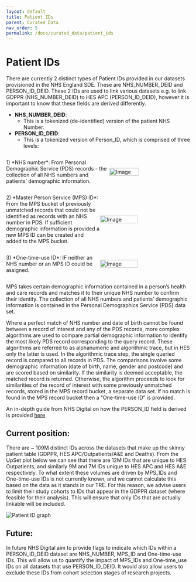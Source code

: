 ```yaml
---
layout: default
title: Patient IDs
parent: Curated Data
nav_order: 5
permalink: /docs/curated_data/patient_ids
---
```


# Patient IDs

There are currently 2 distinct types of Patient IDs provided in our datasets provisioned in the NHS England SDE. These are NHS_NUMBER_DEID and PERSON_ID_DEID. These 2 IDs are used to link various datasets e.g. to link GDPPR (NHS_NUMBER_DEID) to HES APC (PERSON_ID_DEID), however it is important to know that these fields are derived differently.

- **NHS_NUMBER_DEID**:
  - This is a tokenized (de-identified) version of the patient NHS Number. 
- **PERSON_ID_DEID**:
  - This is a tokenized version of Person_ID, which is comprised of three levels:
    
<div style="display: flex; align-items: center;">
   <p style="flex: 1;">1) *NHS number*:  From Personal Demographic Service (PDS) records - the collection of all NHS numbers and patients’ demographic information.</p>
  <img src="https://bhfdsc.github.io/documentation/assets/images/linkable_all_tables.png" alt="Image" style="width: 40%; margin-right: 20px;">
</div>

<div style="display: flex; align-items: center;">
   <p style="flex: 1;"> 2) *Master Person Service (MPS) ID*:  From the MPS bucket of previously unmatched records that could not be identified as records with an NHS number in PDS. If sufficient demographic information is provided a new MPS ID can be created and added to the MPS bucket.</p>
  <img src="https://bhfdsc.github.io/documentation/assets/images/linkable_personid_tables.png" alt="Image" style="width: 45%; margin-right: 20px;">
</div>

<div style="display: flex; align-items: center;">
   <p style="flex: 1;">   3) *One-time-use ID*: IF neither an NHS number or an MPS ID could be assigned.</p>
  <img src="https://bhfdsc.github.io/documentation/assets/images/not_linkable.png" alt="Image" style="width: 45%; margin-right: 20px;">
</div>

MPS takes certain demographic information contained in a person’s health and care records and matches it to their unique NHS number to confirm their identity. The collection of all NHS numbers and patients’ demographic information is contained in the Personal Demographics Service (PDS) data set.

Where a perfect match of NHS number and date of birth cannot be found between a record of interest and any of the PDS records, more complex algorithms are used to compare partial demographic information to identify the most likely PDS record corresponding to the query record. These algorithms are referred to as alphanumeric and algorithmic trace, but in HES only the latter is used. In the algorithmic trace step, the single queried record is compared to all records in PDS. The comparisons involve some demographic information (date of birth, name, gender and postcode) and are scored based on similarity. If the similarity is deemed acceptable, the matched record is returned. Otherwise, the algorithm proceeds to look for similarities of the record of interest with some previously unmatched records, stored in the MPS record bucket, a separate data set. If no match is found in the MPS record bucket then a “One-time-use ID” is provided.

An in-depth guide from NHS Digital on how the PERSON_ID field is derived is provided <a href="https://github.com/BHFDSC/documentation/blob/main/assets/images/The%20Person_ID%20handbook%20for%20HES%20users%20V1.0.0.pdf" target="_blank">here</a>

## Current position:

There are ~ 109M distinct IDs across the datasets that make up the skinny patient table (GDPPR, HES APC/Outpatients/A&E and Deaths). From the UpSet plot below we can see that there are 12M IDs that are unique to HES Outpatients, and similarly 9M and 7M IDs unique to HES APC and HES A&E respectively. To what extent these volumes are driven by MPS_IDs and One-time-use IDs is not currently known, and we cannot calculate this based on the data as it stands in our TRE. For this reason, we advise users to limit their study cohorts to IDs that appear in the GDPPR dataset (where feasible for their analysis). This will ensure that only IDs that are actually linkable will be included.

![Patient ID graph](https://bhfdsc.github.io/documentation/assets/images/patient_id_graph.png)

## Future:

In future NHS Digital aim to provide flags to indicate which IDs within a PERSON_ID_DEID dataset are NHS_NUMBER, MPS_ID and One-time-use IDs. This will allow us to quantify the impact of MPS_IDs and One-time_use IDs on all datasets that use PERSON_ID_DEID. It would also allow users to exclude these IDs from cohort selection stages of research projects.
